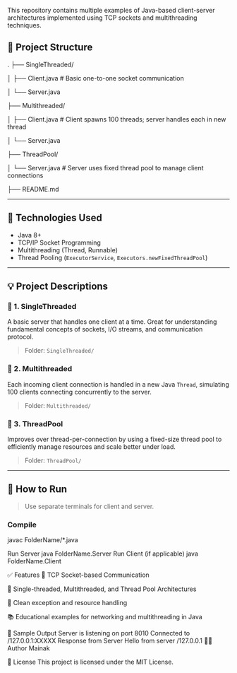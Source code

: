 This repository contains multiple examples of Java-based client-server architectures implemented using TCP sockets and multithreading techniques.

## 📂 Project Structure
.
├── SingleThreaded/

│ ├── Client.java # Basic one-to-one socket communication

│ └── Server.java

├── Multithreaded/

│ ├── Client.java # Client spawns 100 threads; server handles each in new thread

│ └── Server.java

├── ThreadPool/

│ └── Server.java # Server uses fixed thread pool to manage client connections

├── README.md


---

## 🔧 Technologies Used

- Java 8+
- TCP/IP Socket Programming
- Multithreading (Thread, Runnable)
- Thread Pooling (`ExecutorService`, `Executors.newFixedThreadPool`)

---

## 💡 Project Descriptions

### 🧵 1. SingleThreaded

A basic server that handles one client at a time. Great for understanding fundamental concepts of sockets, I/O streams, and communication protocol.

> Folder: `SingleThreaded/`

### 🧵 2. Multithreaded

Each incoming client connection is handled in a new Java `Thread`, simulating 100 clients connecting concurrently to the server.

> Folder: `Multithreaded/`

### 🧵 3. ThreadPool

Improves over thread-per-connection by using a fixed-size thread pool to efficiently manage resources and scale better under load.

> Folder: `ThreadPool/`

---

## 🚀 How to Run

> Use separate terminals for client and server.

### Compile
javac FolderName/*.java

Run Server
java FolderName.Server
Run Client (if applicable)
java FolderName.Client

✅ Features
🔌 TCP Socket-based Communication

🧵 Single-threaded, Multithreaded, and Thread Pool Architectures

🧹 Clean exception and resource handling

📚 Educational examples for networking and multithreading in Java

📸 Sample Output
Server is listening on port 8010
Connected to /127.0.0.1:XXXXX
Response from Server Hello from server /127.0.0.1
🧑‍💻 Author
Mainak

📄 License
This project is licensed under the MIT License.
